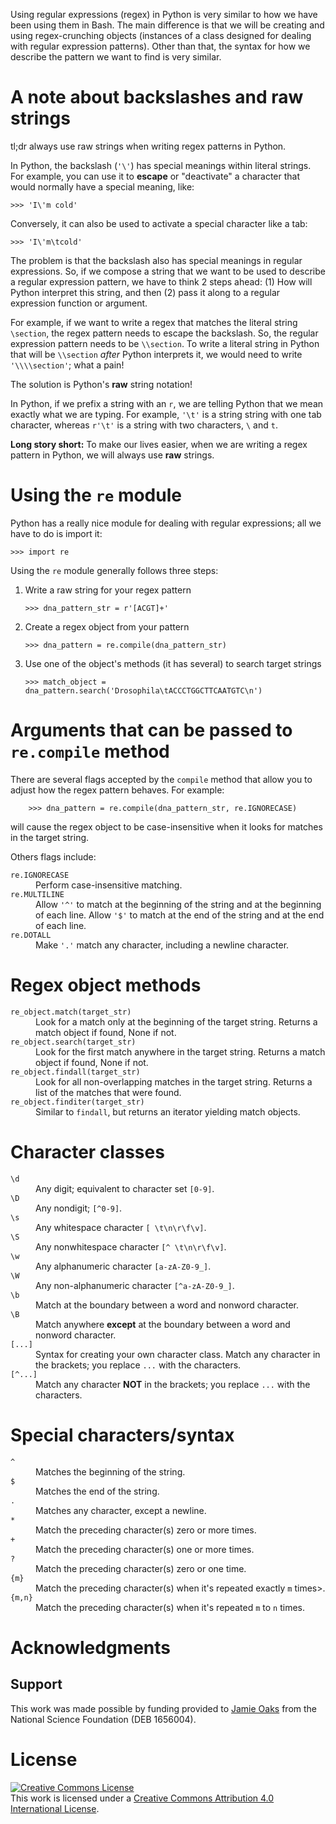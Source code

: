 Using regular expressions (regex) in Python is very similar to how we have been
using them in Bash.
The main difference is that we will be creating and using regex-crunching
objects (instances of a class designed for dealing with regular expression
patterns).
Other than that, the syntax for how we describe the pattern we want to find is
very similar.


# A note about backslashes and raw strings

tl;dr always use raw strings when writing regex patterns in Python.

In Python, the backslash (`'\'`) has special meanings within literal strings.
For example, you can use it to **escape** or "deactivate" a character that
would normally have a special meaning, like:

    >>> 'I\'m cold'

Conversely, it can also be used to activate a special character like a tab:

    >>> 'I\'m\tcold'

The problem is that the backslash also has special meanings in regular
expressions.
So, if we compose a string that we want to be used to describe a regular
expression pattern, we have to think 2 steps ahead: (1) How will Python
interpret this string, and then (2) pass it along to a regular expression
function or argument.

For example, if we want to write a regex that matches the literal string
`\section`, the regex pattern needs to escape the backslash. So, the
regular expression pattern needs to be `\\section`. To write a literal
string in Python that will be `\\section` *after* Python interprets it,
we would need to write `'\\\\section'`; what a pain!

The solution is Python's **raw** string notation!

In Python, if we prefix a string with an `r`, we are telling Python
that we mean exactly what we are typing.
For example, `'\t'` is a string string with one tab character, whereas
`r'\t'` is a string with two characters, `\` and `t`.

**Long story short:** To make our lives easier, when we are writing a regex
pattern in Python, we will always use **raw** strings.


# Using the `re` module

Python has a really nice module for dealing with regular expressions; all we
have to do is import it:

    >>> import re

Using the `re` module generally follows three steps:

1.  Write a raw string for your regex pattern

        >>> dna_pattern_str = r'[ACGT]+'

2.  Create a regex object from your pattern

        >>> dna_pattern = re.compile(dna_pattern_str)

3.  Use one of the object's methods (it has several) to search target strings

        >>> match_object = dna_pattern.search('Drosophila\tACCCTGGCTTCAATGTC\n')


# Arguments that can be passed to `re.compile` method

There are several flags accepted by the `compile` method that allow you to
adjust how the regex pattern behaves. For example:

        >>> dna_pattern = re.compile(dna_pattern_str, re.IGNORECASE)

will cause the regex object to be case-insensitive when it looks for matches in
the target string.

Others flags include:
<dl>
    <dt><code>re.IGNORECASE</code></dt>
    <dd>Perform case-insensitive matching.</dd>
    <dt><code>re.MULTILINE</code></dt>
    <dd>Allow <code>'^'</code> to match at the beginning of the string and at
    the beginning of each line.  Allow <code>'$'</code> to match at the end of
    the string and at the end of each line.</dd>
    <dt><code>re.DOTALL</code></dt>
    <dd>Make <code>'.'</code> match any character, including a newline
    character.</dd>
</dl>


# Regex object methods

<dl>
    <dt><code>re_object.match(target_str)</code></dt>
    <dd>Look for a match only at the beginning of the target string. Returns a
    match object if found, None if not.</dd>
    <dt><code>re_object.search(target_str)</code></dt>
    <dd>Look for the first match anywhere in the target string. Returns a match
    object if found, None if not.</dd>
    <dt><code>re_object.findall(target_str)</code></dt>
    <dd>Look for all non-overlapping matches in the target string. Returns a
    list of the matches that were found.</dd>
    <dt><code>re_object.finditer(target_str)</code></dt>
    <dd>Similar to <code>findall</code>, but returns an iterator yielding match objects.</dd>
</dl>

# Character classes

<dl>
    <dt><code>\d</code></dt>
    <dd>Any digit; equivalent to character set <code>[0-9]</code>.</dd>
    <dt><code>\D</code></dt>
    <dd>Any nondigit; <code>[^0-9]</code>.</dd>
    <dt><code>\s</code></dt>
    <dd>Any whitespace character <code>[ \t\n\r\f\v]</code>.</dd>
    <dt><code>\S</code></dt>
    <dd>Any nonwhitespace character <code>[^ \t\n\r\f\v]</code>.</dd>
    <dt><code>\w</code></dt>
    <dd>Any alphanumeric character <code>[a-zA-Z0-9_]</code>.</dd>
    <dt><code>\W</code></dt>
    <dd>Any non-alphanumeric character <code>[^a-zA-Z0-9_]</code>.</dd>
    <dt><code>\b</code></dt>
    <dd>Match at the boundary between a word and nonword character.</dd>
    <dt><code>\B</code></dt>
    <dd>Match anywhere <b>except</b> at the boundary between a word and nonword
    character.</dd>
    <dt><code>[...]</code></dt>
    <dd>Syntax for creating your own character class. Match any character in
    the brackets; you replace <code>...</code> with the characters.</dd>
    <dt><code>[^...]</code></dt>
    <dd>Match any character <b>NOT</b> in the brackets; you replace
    <code>...</code> with the characters.</dd>
</dl>

# Special characters/syntax

<dl>
    <dt><code>^</code></dt>
    <dd>Matches the beginning of the string.</dd>
    <dt><code>$</code></dt>
    <dd>Matches the end of the string.</dd>
    <dt><code>.</code></dt>
    <dd>Matches any character, except a newline.</dd>
    <dt><code>*</code></dt>
    <dd>Match the preceding character(s) zero or more times.</dd>
    <dt><code>+</code></dt>
    <dd>Match the preceding character(s) one or more times.</dd>
    <dt><code>?</code></dt>
    <dd>Match the preceding character(s) zero or one time.</dd>
    <dt><code>{m}</code></dt>
    <dd>Match the preceding character(s) when it's repeated exactly <code>m</code> times>.</dd>
    <dt><code>{m,n}</code></dt>
    <dd>Match the preceding character(s) when it's repeated <code>m</code> to <code>n</code> times.</dd>
</dl>


# Acknowledgments

## Support
This work was made possible by funding provided to [Jamie
Oaks](http://phyletica.org) from the National Science Foundation (DEB 1656004).


# License

<a rel="license" href="http://creativecommons.org/licenses/by/4.0/deed.en_US"><img alt="Creative Commons License" style="border-width:0" src="http://i.creativecommons.org/l/by/4.0/88x31.png" /></a><br />This work is licensed under a <a rel="license" href="http://creativecommons.org/licenses/by/4.0/deed.en_US">Creative Commons Attribution 4.0 International License</a>.
